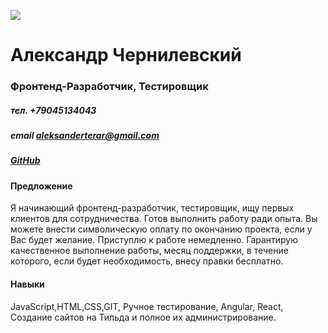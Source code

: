 ![](https://static.tildacdn.com/tild6635-3132-4965-b331-663561646362/noroot.png)
# Александр Чернилевский #

### Фронтенд-Разработчик, Тестировщик ###
##### тел. +79045134043 #####
##### email [aleksanderterar@gmail.com](mailto:aleksanderterar@gmail.com) #####
##### [GitHub](https://github.com/AleksandrChernilevskiy) #####


#### Предложение ####

Я начинающий фронтенд-разработчик, тестировщик, ищу первых клиентов для сотрудничества. Готов выполнить работу ради опыта. Вы можете внести символическую оплату по окончанию проекта, если у Вас будет желание. Приступлю к работе немедленно. Гарантирую качественное выполнение работы, месяц поддержки, в течение которого, если будет необходимость, внесу правки бесплатно.


#### Навыки ####

JavaScript,HTML,CSS,GIT, Ручное тестирование, Angular, React, Создание сайтов на Тильда и полное их администрирование.

